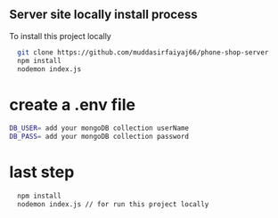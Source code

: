 


## Server site locally install process

 



To install this project locally

```bash
  git clone https://github.com/muddasirfaiyaj66/phone-shop-server
  npm install
  nodemon index.js
```



# create a .env file

```bash
DB_USER= add your mongoDB collection userName
DB_PASS= add your mongoDB collection password
```
# last step 

```bash
  npm install
  nodemon index.js // for run this project locally
```
